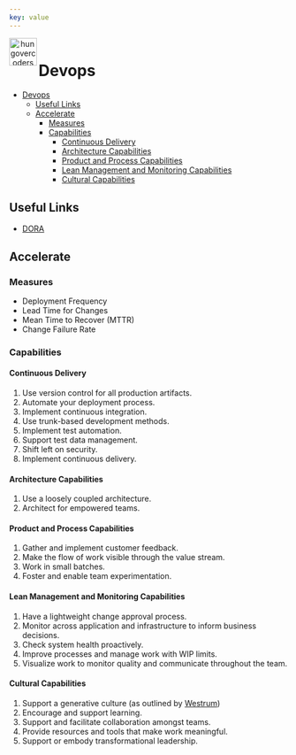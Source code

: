 ```yaml
---
key: value
---
```


<header class="site-header">
  <a href="https://blog.hungovercoders.com"><img alt="hungovercoders" src="../assets/logo3.ico"
    width=50px align="left"></a>
</header>

# Devops

- [Devops](#devops)
  - [Useful Links](#useful-links)
  - [Accelerate](#accelerate)
    - [Measures](#measures)
    - [Capabilities](#capabilities)
      - [Continuous Delivery](#continuous-delivery)
      - [Architecture Capabilities](#architecture-capabilities)
      - [Product and Process Capabilities](#product-and-process-capabilities)
      - [Lean Management and Monitoring Capabilities](#lean-management-and-monitoring-capabilities)
      - [Cultural Capabilities](#cultural-capabilities)

## Useful Links

- [DORA](https://dora.dev/)

## Accelerate

### Measures

- Deployment Frequency
- Lead Time for Changes
- Mean Time to Recover (MTTR)
- Change Failure Rate

### Capabilities

#### Continuous Delivery

1. Use version control for all production artifacts.
2. Automate your deployment process.
3. Implement continuous integration.
4. Use trunk-based development methods.
5. Implement test automation.
6. Support test data management.
7. Shift left on security.
8. Implement continuous delivery.

#### Architecture Capabilities

1. Use a loosely coupled architecture.
2. Architect for empowered teams.

#### Product and Process Capabilities

1. Gather and implement customer feedback.
2. Make the flow of work visible through the value stream.
3. Work in small batches.
4. Foster and enable team experimentation.

#### Lean Management and Monitoring Capabilities

1. Have a lightweight change approval process.
2. Monitor across application and infrastructure to inform business decisions.
3. Check system health proactively.
4. Improve processes and manage work with WIP limits.
5. Visualize work to monitor quality and communicate throughout the team.

#### Cultural Capabilities

1. Support a generative culture (as outlined by [Westrum](https://itrevolution.com/articles/westrums-organizational-model-in-tech-orgs/))
2. Encourage and support learning.
3. Support and facilitate collaboration amongst teams.
4. Provide resources and tools that make work meaningful.
5. Support or embody transformational leadership.
